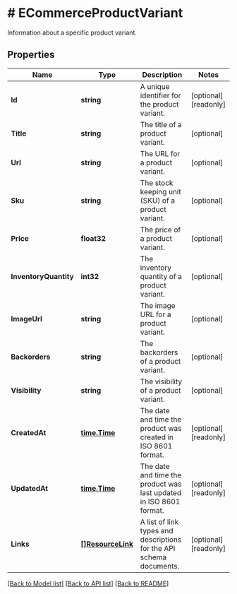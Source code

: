 # # ECommerceProductVariant
Information about a specific product variant.

## Properties 


Name | Type | Description | Notes
------------ | ------------- | ------------- | -------------
**Id**| **string** | A unique identifier for the product variant.  | [optional] [readonly]
**Title**| **string** | The title of a product variant.  | [optional]
**Url**| **string** | The URL for a product variant.  | [optional]
**Sku**| **string** | The stock keeping unit (SKU) of a product variant.  | [optional]
**Price**| **float32** | The price of a product variant.  | [optional]
**InventoryQuantity**| **int32** | The inventory quantity of a product variant.  | [optional]
**ImageUrl**| **string** | The image URL for a product variant.  | [optional]
**Backorders**| **string** | The backorders of a product variant.  | [optional]
**Visibility**| **string** | The visibility of a product variant.  | [optional]
**CreatedAt**| [**time.Time**](time.Time.md) | The date and time the product was created in ISO 8601 format.  | [optional] [readonly]
**UpdatedAt**| [**time.Time**](time.Time.md) | The date and time the product was last updated in ISO 8601 format.  | [optional] [readonly]
**Links**| [**[]ResourceLink**](ResourceLink.md) | A list of link types and descriptions for the API schema documents.  | [optional] [readonly]


[[Back to Model list]](../../README.md#models) [[Back to API list]](../../README.md#endpoints) [[Back to README]](../../README.md)

